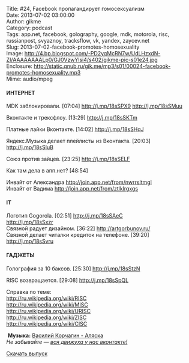 Title: #24, Facebook пропагандирует гомосексуализм  
Date: 2013-07-02 03:00:00  
Author: gikme  
Category: podcast  
Tags: app.net, facebook, golography, google, mdk, motorola, risc, russianpost, svyaznoy, tracksflow, vk, yandex, zaycev.net  
Slug: 2013-07-02-facebook-promotes-homosexuality  
Image: http://4.bp.blogspot.com/-PD2yqMcRN7w/UdLHzxdN-ZI/AAAAAAAALp0/GJ0VzwYlsi4/s402/gikme-pic-s01e24.jpg  
Enclosure: http://static.qnub.ru/gik.me/mp3/s01/00024-facebook-promotes-homosexuality.mp3  
Mime: audio/mpeg

#### ИНТЕРНЕТ 

MDK заблокировали. [07:04] <http://j.mp/18sSPX9> <http://j.mp/18sSMuu> 

Вконтакте и трексфлоу. [13:29] <http://j.mp/18sSKTm> 

Платные лайки Вконтакте. [14:02] <http://j.mp/18sSHqJ> 

Яндекс.Музыка делает плейлисты из Вконтакта. [20:03]  
<http://j.mp/18sSIuB> 

Союз против зайцев. [23:25] <http://j.mp/18sSELF> 

Как там дела в апп.нет? [48:54] 

Инвайт от Александра <http://join.app.net/from/nwrrsltmgl>   
Инвайт от Вадима <http://join.app.net/from/ztlklrgxgs> 

#### IT 

Логотип Gogorola. [02:51] <http://j.mp/18sSAeC>  
<http://j.mp/18sSxzr>   
Связной радует дизайном. [36:22] <http://artgorbunov.ru/>   
Связной делает читалки кредиток на телефоне. [39:20]  
<http://j.mp/18sSvru> 

#### ГАДЖЕТЫ 

Голография за 10 баксов. [25:30] <http://j.mp/18sStzN> 

RISC возвращается. [29:08] <http://j.mp/18sSpQL> 

Справка по теме:   
<http://ru.wikipedia.org/wiki/RISC>   
<http://ru.wikipedia.org/wiki/MISC>   
<http://ru.wikipedia.org/wiki/URISC>   
<http://ru.wikipedia.org/wiki/ZISC>   
<http://ru.wikipedia.org/wiki/CISC> 

 **Музыка:** [Василий Корчагин - Аляска](http://vk.com/bacc3)  
*Не забывайте — [вся движуха у нас вконтакте!](http://vk.com/gikme)*

[Скачать выпуск](http://static.qnub.ru/gik.me/mp3/s01/00024-facebook-promotes-homosexuality.mp3)

